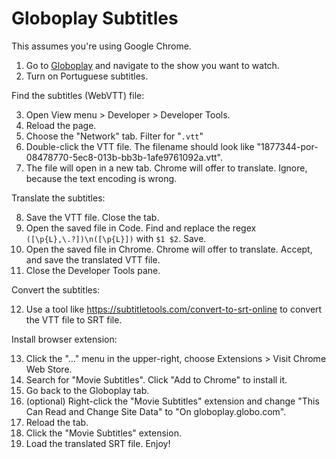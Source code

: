 # Globoplay Subtitles

This assumes you're using Google Chrome.

1. Go to [Globoplay](https://globoplay.globo.com/) and navigate to the show you want to watch.
2. Turn on Portuguese subtitles.

Find the subtitles (WebVTT) file:

3. Open View menu > Developer > Developer Tools.
4. Reload the page.
5. Choose the "Network" tab. Filter for "`.vtt`"
6. Double-click the VTT file. The filename should look like "1877344-por-08478770-5ec8-013b-bb3b-1afe9761092a.vtt".
7. The file will open in a new tab. Chrome will offer to translate. Ignore, because the text encoding is wrong.

Translate the subtitles:

8. Save the VTT file. Close the tab.
9. Open the saved file in Code. Find and replace the regex `([\p{L},\.?])\n([\p{L}])` with `$1 $2`. Save.
10. Open the saved file in Chrome. Chrome will offer to translate. Accept, and save the translated VTT file.
11. Close the Developer Tools pane.

Convert the subtitles:

12. Use a tool like https://subtitletools.com/convert-to-srt-online to convert the VTT file to SRT file.

Install browser extension:

13. Click the "…" menu in the upper-right, choose Extensions > Visit Chrome Web Store.
14. Search for "Movie Subtitles". Click "Add to Chrome" to install it.
15. Go back to the Globoplay tab.
16. (optional) Right-click the "Movie Subtitles" extension and change "This Can Read and Change Site Data" to "On globoplay.globo.com".
17. Reload the tab.
18. Click the "Movie Subtitles" extension.
19. Load the translated SRT file. Enjoy!
